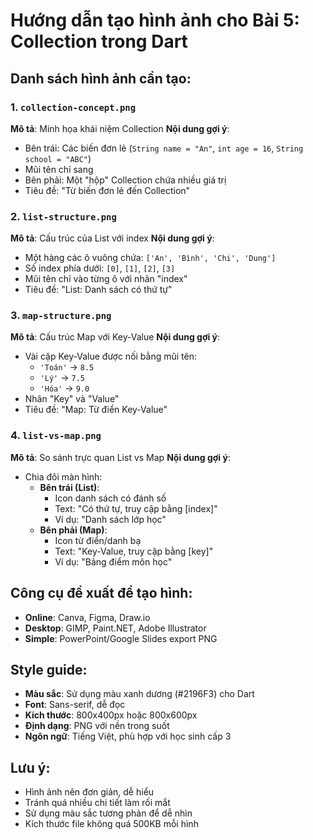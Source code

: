 # Hướng dẫn tạo hình ảnh cho Bài 5: Collection trong Dart

## Danh sách hình ảnh cần tạo:

### 1. `collection-concept.png`

**Mô tả**: Minh họa khái niệm Collection
**Nội dung gợi ý**:

- Bên trái: Các biến đơn lẻ (`String name = "An"`, `int age = 16`, `String school = "ABC"`)
- Mũi tên chỉ sang
- Bên phải: Một "hộp" Collection chứa nhiều giá trị
- Tiêu đề: "Từ biến đơn lẻ đến Collection"

### 2. `list-structure.png`

**Mô tả**: Cấu trúc của List với index
**Nội dung gợi ý**:

- Một hàng các ô vuông chứa: `['An', 'Bình', 'Chi', 'Dung']`
- Số index phía dưới: `[0]`, `[1]`, `[2]`, `[3]`
- Mũi tên chỉ vào từng ô với nhãn "index"
- Tiêu đề: "List: Danh sách có thứ tự"

### 3. `map-structure.png`

**Mô tả**: Cấu trúc Map với Key-Value
**Nội dung gợi ý**:

- Vài cặp Key-Value được nối bằng mũi tên:
  - `'Toán'` → `8.5`
  - `'Lý'` → `7.5`
  - `'Hóa'` → `9.0`
- Nhãn "Key" và "Value"
- Tiêu đề: "Map: Từ điển Key-Value"

### 4. `list-vs-map.png`

**Mô tả**: So sánh trực quan List vs Map
**Nội dung gợi ý**:

- Chia đôi màn hình:
  - **Bên trái (List)**:
    - Icon danh sách có đánh số
    - Text: "Có thứ tự, truy cập bằng [index]"
    - Ví dụ: "Danh sách lớp học"
  - **Bên phải (Map)**:
    - Icon từ điển/danh bạ
    - Text: "Key-Value, truy cập bằng [key]"
    - Ví dụ: "Bảng điểm môn học"

## Công cụ đề xuất để tạo hình:

- **Online**: Canva, Figma, Draw.io
- **Desktop**: GIMP, Paint.NET, Adobe Illustrator
- **Simple**: PowerPoint/Google Slides export PNG

## Style guide:

- **Màu sắc**: Sử dụng màu xanh dương (#2196F3) cho Dart
- **Font**: Sans-serif, dễ đọc
- **Kích thước**: 800x400px hoặc 800x600px
- **Định dạng**: PNG với nền trong suốt
- **Ngôn ngữ**: Tiếng Việt, phù hợp với học sinh cấp 3

## Lưu ý:

- Hình ảnh nên đơn giản, dễ hiểu
- Tránh quá nhiều chi tiết làm rối mắt
- Sử dụng màu sắc tương phản để dễ nhìn
- Kích thước file không quá 500KB mỗi hình
